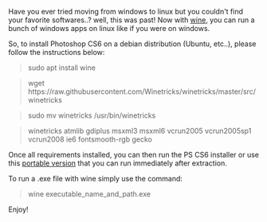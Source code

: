 <p>
    Have you ever tried moving from windows to linux but you couldn't find your favorite softwares..? well, this was past! Now with <a href="https://www.winehq.org/">wine</a>, you can run a bunch of windows apps on linux like if you were on windows.
</p>
<p class="mgt-10">
    So, to install Photoshop CS6 on a debian distribution (Ubuntu, etc..), please follow the instructions below:
</p>
<blockquote>
    sudo apt install wine
</blockquote>
<blockquote>
    wget https://raw.githubusercontent.com/Winetricks/winetricks/master/src/winetricks
</blockquote>
<blockquote>
    sudo mv winetricks /usr/bin/winetricks
</blockquote>
<blockquote>
    winetricks atmlib gdiplus msxml3 msxml6 vcrun2005 vcrun2005sp1 vcrun2008 ie6 fontsmooth-rgb gecko
</blockquote>
<p class="mgt-10">
    Once all requirements installed, you can then run the PS CS6 installer or use this <a href="http://www.mediafire.com/file/f9u3szehp7yx7zd/Photoshop+CS6+Portable.rar">portable version</a> that you can run immediately after extraction.
</p>
<p class="mgt-10">
    To run a <span class="bold-text">.exe</span> file with wine simply use the command:
</p>
<blockquote>
    wine executable_name_and_path.exe
</blockquote>
<p class="mgt-10">
    Enjoy!
</p>